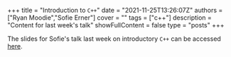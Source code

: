 +++
title = "Introduction to `C++`"
date = "2021-11-25T13:26:07Z"
authors = ["Ryan Moodie","Sofie Erner"]
cover = ""
tags = ["c++"]
description = "Content for last week's talk"
showFullContent = false
type = "posts"
+++

The slides for Sofie's talk last week on introductory `C++` can be accessed [here](../../img/C_intro_slides.pdf).
